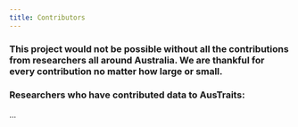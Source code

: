 ```yaml
---
title: Contributors
---
```

### This project would not be possible without all the contributions from researchers all around Australia. We are thankful for every contribution no matter how large or small.

### Researchers who have contributed data to AusTraits:

...

